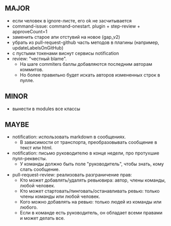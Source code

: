 ## MAJOR
* если человек в ignore-листе, его ok не засчитывается
* command-issue: command-onestart. plugin + step-review + approveCount=1
* заменить старое апи отстувий на новое (gap_v2)
* убрать из pull-request-github часть методов в плагины (например, updateLabelsOnGitHub)
* с пустыми токенами виснут сервисы notification
* review: "честный blame".
  * На шаге commiters баллы добавляются последним авторам коммитов.
  * Но более правильно будет искать авторов измененных строк в пулле.

## MINOR
* вынести в modules все классы

## MAYBE
* notification: использовать markdown в сообщениях.
  * В зависимости от транспорта, преобразовывать сообщение в текст или html.
* notification: письмо руководителю в конце недели, про протухшие пулл-реквесты.
  * У команды должно быть поле "руководитель", чтобы знать, кому слать сообщение.
* pull-request-review: реализовать разграничение прав:
  * Кто может добавлять/удалять ревьювира: автор, члены команды, любой человек.
  * Кто может стартовать/пинговать/останавливать ревью: только члены команды или любой человек.
  * Кого можно добавлять на ревью: только людей из команды или любого.
  * Если в команде есть руководитель, он обладает всеми правами и может делать все.
